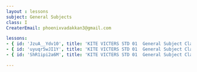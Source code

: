 ```yaml
--- 
layout : lessons 
subject: General Subjects
class: I
CreaterEmail: phoenixvadakkan3@gmail.com

lessons: 
- { id: 'JzuA__Ydv10', title: 'KITE VICTERS STD 01  General Subject Class 1 (First Bell-ഫസ്റ്റ് ബെല്‍)' }
- { id: 'uyuqr5wJI1Y', title: 'KITE VICTERS STD 01  General Subject Class 2 (First Bell-ഫസ്റ്റ് ബെല്‍)' }
- { id: 'ShR1ipi2a6M', title: 'KITE VICTERS STD 01  General Subject Class 3 (First Bell-ഫസ്റ്റ് ബെല്‍)' }

---
```






